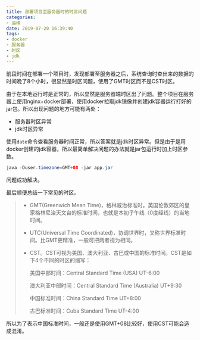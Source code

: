 ```yaml
---
title: 部署项目至服务器时的时区问题
categories: 
- 运维
date: 2019-07-20 16:39:40
tags: 
- docker
- 服务器
- 时区
- jdk
---
```


前段时间在部署一个项目时，发现部署至服务器之后，系统查询时查出来的数据的时间晚了8个小时，很显然是时区问题，使用了GMT时区而不是CST时区。<!-- more -->

由于在本地运行时是正常的，所以显然是服务器端时区出了问题。整个项目在服务器上使用nginx+docker部署，使用docker拉取jdk镜像并创建jdk容器运行打好的jar包。所以出现问题的地方可能有两处：

- 服务器时区异常
- jdk时区异常

使用`date`命令查看服务器时间正常，所以答案就是jdk时区异常。但是由于是用docker创建的jdk容器，所以最简单解决问题的办法就是jar包运行时加上时区参数。

```java
java -Duser.timezone=GMT+08 -jar app.jar
```

问题成功解决。

最后顺便总结一下常见的时区。

> - GMT(Greenwich Mean Time)，格林威治标准时。英国伦敦郊区的皇家格林尼治天文台的标准时间，也就是本初子午线（0度经线）的当地时间。
>
> - UTC(Universal Time Coordinated)，协调世界时，又称世界标准时间。比GMT更精准，一般可把两者视为相同。
>
> - CST。CST可视为美国、澳大利亚、古巴或中国的标准时间。CST是如下4个不同的时区的缩写：
>
>   美国中部时间：Central Standard Time (USA) UT-6:00
>
>   澳大利亚中部时间：Central Standard Time (Australia) UT+9:30
>
>   中国标准时间：China Standard Time UT+8:00
>
>   古巴标准时间：Cuba Standard Time UT-4:00

所以为了表示中国标准时间，一般还是使用GMT+08比较好，使用CST可能会造成混淆。